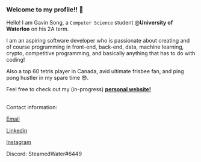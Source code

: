 ### Welcome to my profile!! 👋

Hello! I am Gavin Song, a ```Computer Science``` student @**University of Waterloo** on his 2A term.

I am an aspiring software developer who is passionate about creating and of course programming in front-end, back-end, data, machine learning, crypto, competitive programming, and basically anything that has to do with coding! 

Also a top 60 tetris player in Canada, avid ultimate frisbee fan, and ping pong hustler in my spare time 😎.

Feel free to check out my (in-progress) <a href="https://gavin-st.github.io/personal-website/"><u><b>personal website!</b></u></a><br><br>

Contact information:

<a href="mailto:gavins1237@gmail.com">Email</a> 
  
<a href="https://www.linkedin.com/in/gavin-song/">Linkedin</a> 

<a href="https://www.instagram.com/avin_g__/">Instagram</a> 

Discord: SteamedWater#6449



